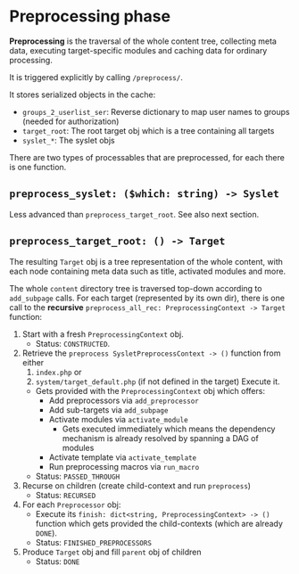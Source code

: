 # Preprocessing phase

**Preprocessing** is the traversal of the whole content tree, collecting meta data, executing target-specific modules and caching data for ordinary processing.

It is triggered explicitly by calling `/preprocess/`.

It stores serialized objects in the cache:
- `groups_2_userlist_ser`: Reverse dictionary to map user names to groups (needed for authorization)
- `target_root`: The root target obj which is a tree containing all targets
- `syslet_*`: The syslet objs

There are two types of processables that are preprocessed, for each there is one function.


## `preprocess_syslet: ($which: string) -> Syslet`

Less advanced than `preprocess_target_root`. See also next section.


## `preprocess_target_root: () -> Target`

The resulting `Target` obj is a tree representation of the whole content, with each node containing meta data such as title, activated modules and more.

The whole `content` directory tree is traversed top-down according to `add_subpage` calls. For each target (represented by its own dir), there is one call to the **recursive** `preprocess_all_rec: PreprocessingContext -> Target` function:
1. Start with a fresh `PreprocessingContext` obj.
    - Status: `CONSTRUCTED`.
2. Retrieve the `preprocess SysletPreprocessContext -> ()` function from either
    1. `index.php` or
    2. `system/target_default.php` (if not defined in the target)
    Execute it.
    - Gets provided with the `PreprocessingContext` obj which offers:
        - Add preprocessors via `add_preprocessor`
        - Add sub-targets via `add_subpage`
        - Activate modules via `activate_module`
            - Gets executed immediately which means the dependency mechanism is already resolved by spanning a DAG of modules
        - Activate template via `activate_template`
        - Run preprocessing macros via `run_macro`
    - Status: `PASSED_THROUGH`
3. Recurse on children (create child-context and run `preprocess`)
    - Status: `RECURSED`
4. For each `Preprocessor` obj:
    - Execute its `finish: dict<string, PreprocessingContext> -> ()` function which gets provided the child-contexts (which are already `DONE`).
    - Status: `FINISHED_PREPROCESSORS`
5. Produce `Target` obj and fill `parent` obj of children
    - Status: `DONE`